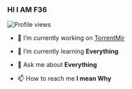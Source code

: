<h3 align="left">HI I AM F36</h3>

![Profile views](https://gpvc.arturio.dev/F36)

- 🔭 I’m currently working on [TorrentMir](https://t.me/joinchat/RwLFhVfkLmFcCADT00UAmQ)

- 🌱 I’m currently learning **Everything**

- 💬 Ask me about **Everything**

- 📫 How to reach me **I mean Why**

